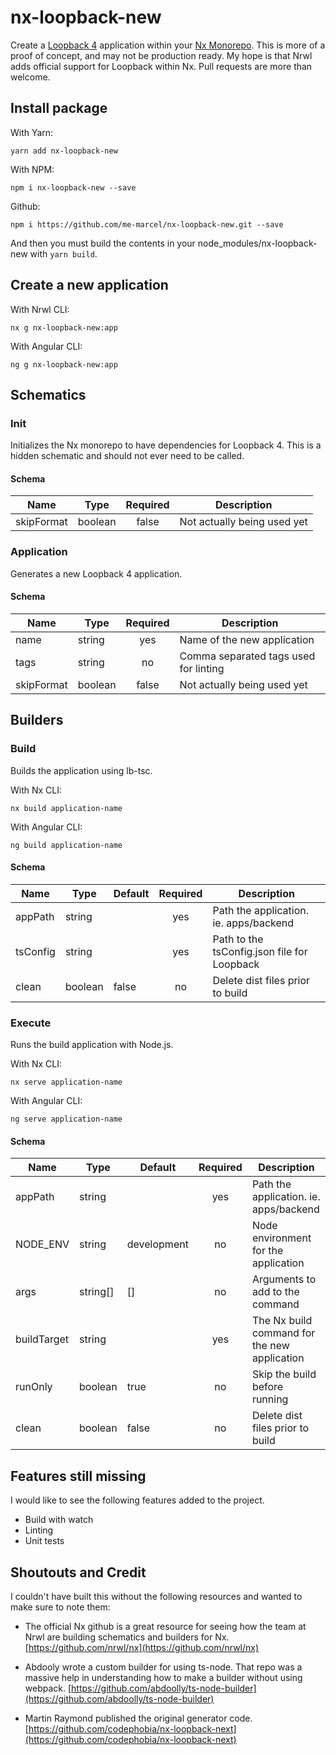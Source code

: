 # nx-loopback-new

Create a [Loopback 4](https://loopback.io) application within your [Nx Monorepo](https://nrwl.io). This is more of a proof of concept, and may not be production ready. My hope is that Nrwl adds official support for Loopback within Nx. Pull requests are more than welcome.

## Install package

With Yarn:

`yarn add nx-loopback-new`

With NPM:

`npm i nx-loopback-new --save`

Github:

`npm i https://github.com/me-marcel/nx-loopback-new.git --save`

And then you must build the contents in your node_modules/nx-loopback-new with `yarn build`.

## Create a new application

With Nrwl CLI:

`nx g nx-loopback-new:app`

With Angular CLI:

`ng g nx-loopback-new:app`

## Schematics

### Init

Initializes the Nx monorepo to have dependencies for Loopback 4. This is a hidden schematic and should not ever need to be called.

#### Schema

| Name       | Type    | Required | Description                           |
|------------|---------|:--------:|---------------------------------------|
| skipFormat | boolean | false    | Not actually being used yet           |

### Application

Generates a new Loopback 4 application.

#### Schema

| Name       | Type    | Required | Description                           |
|------------|---------|:--------:|---------------------------------------|
| name       | string  | yes      | Name of the new application           |
| tags       | string  | no       | Comma separated tags used for linting |
| skipFormat | boolean | false    | Not actually being used yet           |

## Builders

### Build

Builds the application using lb-tsc.

With Nx CLI:

`nx build application-name`

With Angular CLI:

`ng build application-name`

#### Schema

| Name       | Type    | Default | Required | Description                                 |
|------------|---------|---------|:--------:|---------------------------------------------|
| appPath    | string  |         | yes      | Path the application. ie. apps/backend      |
| tsConfig   | string  |         | yes      | Path to the tsConfig.json file for Loopback |
| clean      | boolean | false   | no       | Delete dist files prior to build            |

### Execute

Runs the build application with Node.js.

With Nx CLI:

`nx serve application-name`

With Angular CLI:

`ng serve application-name`

#### Schema

| Name        | Type     | Default     | Required | Description                                  |
|-------------|----------|-------------|:--------:|----------------------------------------------|
| appPath     | string   |             | yes      | Path the application. ie. apps/backend       |
| NODE_ENV    | string   | development | no       | Node environment for the application         |
| args        | string[] | []          | no       | Arguments to add to the command              |
| buildTarget | string   |             | yes      | The Nx build command for the new application |
| runOnly     | boolean  | true        | no       | Skip the build before running                |
| clean       | boolean  | false       | no       | Delete dist files prior to build             |

## Features still missing

I would like to see the following features added to the project.

- Build with watch
- Linting
- Unit tests

## Shoutouts and Credit

I couldn't have built this without the following resources and wanted to make sure to note them:

- The official Nx github is a great resource for seeing how the team at Nrwl are building schematics and builders for Nx. [https://github.com/nrwl/nx](https://github.com/nrwl/nx)

- Abdooly wrote a custom builder for using ts-node. That repo was a massive help in understanding how to make a builder without using webpack. [https://github.com/abdoolly/ts-node-builder](https://github.com/abdoolly/ts-node-builder)

- Martin Raymond published the original generator code. [https://github.com/codephobia/nx-loopback-next](https://github.com/codephobia/nx-loopback-next)